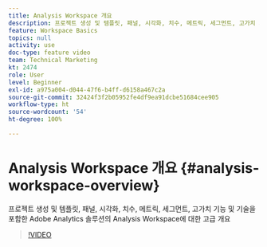 ```yaml
---
title: Analysis Workspace 개요
description: 프로젝트 생성 및 템플릿, 패널, 시각화, 치수, 메트릭, 세그먼트, 고가치 기능 및 기술을 포함한 Adobe Analytics 솔루션의 Analysis Workspace에 대한 고급 개요
feature: Workspace Basics
topics: null
activity: use
doc-type: feature video
team: Technical Marketing
kt: 2474
role: User
level: Beginner
exl-id: a975a004-d044-47f6-b4ff-d6158a467c2a
source-git-commit: 32424f3f2b05952fe4df9ea91dcbe51684cee905
workflow-type: ht
source-wordcount: '54'
ht-degree: 100%

---
```


# Analysis Workspace 개요 {#analysis-workspace-overview}

프로젝트 생성 및 템플릿, 패널, 시각화, 치수, 메트릭, 세그먼트, 고가치 기능 및 기술을 포함한 Adobe Analytics 솔루션의 Analysis Workspace에 대한 고급 개요

>[!VIDEO](https://video.tv.adobe.com/v/26266/?quality=12)
